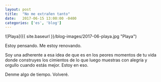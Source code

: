 ```yaml
---
layout: post
title:  "No me extrañen tanto"
date:   2017-06-15 13:00:00 -0400
categories: ['es', 'blog']
---
```

![Playa]({{ site.baseurl }}/blog-images/2017-06-playa.jpg "Playa")

Estoy pensando. Me estoy renovando.

Soy una adherente a esa idea de que es en los peores momentos de tu vida donde construyes los cimientos de lo que luego muestras con alegría y orgullo cuando estás mejor. Estoy en eso.

Denme algo de tiempo. Volveré.
